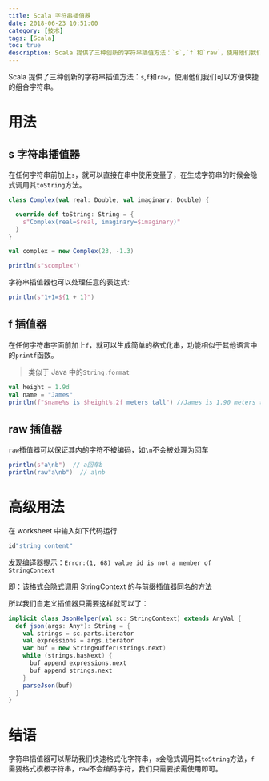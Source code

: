 ```yaml
---
title: Scala 字符串插值器
date: 2018-06-23 10:51:00
category: [技术]
tags: [Scala]
toc: true
description: Scala 提供了三种创新的字符串插值方法：`s`,`f`和`raw`，使用他们我们可以方便快捷的组合字符串。
---
```


Scala 提供了三种创新的字符串插值方法：`s`,`f`和`raw`，使用他们我们可以方便快捷的组合字符串。

<!-- more -->

# 用法

## s 字符串插值器

在任何字符串前加上`s`，就可以直接在串中使用变量了，在生成字符串的时候会隐式调用其`toString`方法。

```scala
class Complex(val real: Double, val imaginary: Double) {

  override def toString: String = {
    s"Complex(real=$real, imaginary=$imaginary)"
  }
}

val complex = new Complex(23, -1.3)

println(s"$complex")
```

字符串插值器也可以处理任意的表达式:

```scala
println(s"1+1=${1 + 1}")
```

## f 插值器

在任何字符串字面前加上`f`，就可以生成简单的格式化串，功能相似于其他语言中的`printf`函数。

> 类似于 Java 中的`String.format`

```scala
val height = 1.9d
val name = "James"
println(f"$name%s is $height%.2f meters tall") //James is 1.90 meters tall
```

## raw 插值器

`raw`插值器可以保证其内的字符不被编码，如`\n`不会被处理为回车

```scala
println(s"a\nb")  // a回车b
println(raw"a\nb")  // a\nb
```

# 高级用法

在 worksheet 中输入如下代码运行

```scala
id"string content"
```

发现编译器提示：`Error:(1, 68) value id is not a member of StringContext`

即：该格式会隐式调用 StringContext 的与前缀插值器同名的方法

所以我们自定义插值器只需要这样就可以了：

```scala
implicit class JsonHelper(val sc: StringContext) extends AnyVal {
  def json(args: Any*): String = {
    val strings = sc.parts.iterator
    val expressions = args.iterator
    var buf = new StringBuffer(strings.next)
    while (strings.hasNext) {
      buf append expressions.next
      buf append strings.next
    }
    parseJson(buf)
  }
}
```

# 结语

字符串插值器可以帮助我们快速格式化字符串，`s`会隐式调用其`toString`方法，`f`需要格式模板字符串，`raw`不会编码字符，我们只需要按需使用即可。